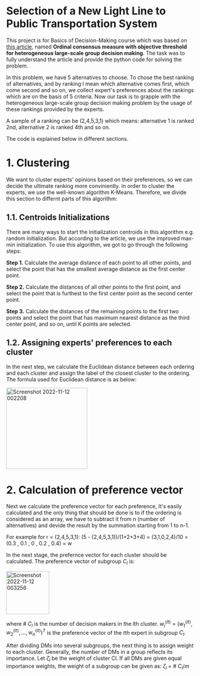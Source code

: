 # Selection of a New Light Line to Public Transportation System
This project is for Basics of Decision-Making course which was based on [this article](https://www.sciencedirect.com/science/article/abs/pii/S0950705119302254), named **Ordinal consensus measure with objective threshold for heterogeneous large-scale group decision making**. The task was to fully understand the article and provide the python code for solving the problem.

In this problem, we have 5 alternatives to choose. To chose the best ranking of alternatives, and by ranking I mean which alternative comes first, which come second and so on, we collect expert's preferences about the rankings which are on the basis of 5 criteria. Now our task is to grapple with the heterogeneous large-scale group decision making problem by the usage of these rankings provided by the experts. 

A sample of a ranking can be (2,4,5,3,1) which means: alternative 1 is ranked 2nd, alternative 2 is ranked 4th and so on.

The code is explained below in different sections.

# 1. Clustering
We want to cluster experts' opinions based on their preferences, so we can decide the ultimate ranking more conviniently. In order to cluster the experts, we use the well-known algorithm K-Means. Therefore, we divide this section to differnt parts of this algorithm:

## 1.1. Centroids Initializations
There are many ways to start the initialization centroids in this algorithm e.g. random initialization. But according to the article, we use the improved max-min initialization. To use this algorithm, we got to go through the following steps:

**Step 1.** Calculate the average distance of each point to all other points, and select the point that has the smallest average distance as the first center point.

**Step 2.** Calculate the distances of all other points to the first point, and select the point that is furthest to the first center point as the second center point.

**Step 3.** Calculate the distances of the remaining points to the first two points and select the point that has maximum nearest distance as the third center point, and so on, until K points are selected.

## 1.2. Assigning experts' preferences to each cluster
In the next step, we calculate the Euclidean distance between each ordering and each cluster and assign the label of the closest cluster to the ordering. The formula used for Euclidean distance is as below:

<img width="217" alt="Screenshot 2022-11-12 002208" src="https://user-images.githubusercontent.com/102898063/201428928-a16fe82e-9076-46a9-a325-0cbcbc5e9320.png">

# 2. Calculation of preference vector
Next we calculate the preference vector for each preference, It's easily calculated and the only thing that should be done is to if the ordering is considered as an array, we have to subtract it from n (number of alternatives) and devide the result by the summation starting from 1 to n-1.

For example for r = (2,4,5,3,1): (5 - (2,4,5,3,1))/(1+2+3+4) = (3,1,0,2,4)/10 = (0.3 , 0.1 , 0 , 0.2 , 0.4) = w

In the next stage, the prefernce vector for each cluster should be calculated. The preference vector of subgroup $C_l$ is:

<img width="115" alt="Screenshot 2022-11-12 003256" src="https://user-images.githubusercontent.com/102898063/201430250-bf42f7be-16bb-4d3c-8465-ec4003472f3f.png">

where \# $C_l$ is the number of decision makers in the $l$th cluster. $w^(lt) _i$ $=$ $(w^(lt) _1 , w^(lt) _2 , ... , w^(lt)_n)^T$  is the preference vector of the $t$th expert in subgroup $C_l$.

After dividing DMs into several subgroups, the next thing is to assign weight to each cluster. Generally, the number of DMs in a group reflects its importance. Let $ζ_l$ be the weight of cluster Cl. If all DMs are given equal importance weights, the weight of a subgroup can be given as:
$ζ_l$ = \# $C_l/m$
